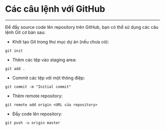 # Các câu lệnh với GitHub
---
Để đẩy source code lên repository trên GitHub, bạn có thể sử dụng các câu lệnh Git cơ bản sau:

- Khởi tạo Git trong thư mục dự án (nếu chưa có):
```git
git init
```

- Thêm các tệp vào staging area:
```git
git add .
```

- Commit các tệp với một thông điệp:
```git
git commit -m "Initial commit"
```

- Thêm remote repository:
```git
git remote add origin <URL của repository>
```

- Đẩy code lên repository:
```git
git push -u origin master
```
